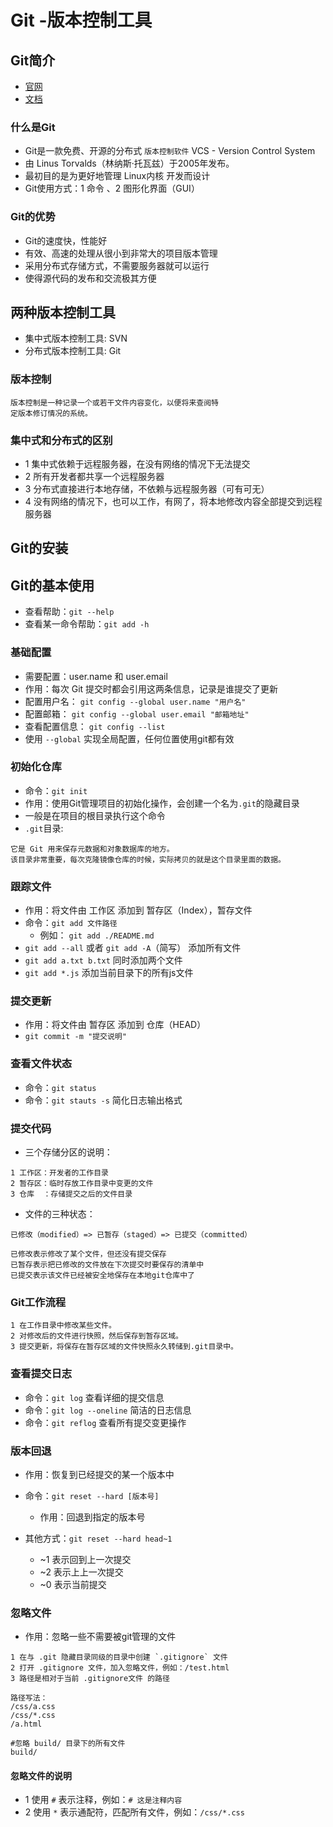 # Git -版本控制工具

## Git简介
- [官网](https://git-scm.com)
- [文档](https://git-scm.com/book/zh/v2)

### 什么是Git
- Git是一款免费、开源的分布式 `版本控制软件` VCS - Version Control System
- 由 Linus Torvalds（林纳斯·托瓦兹）于2005年发布。
- 最初目的是为更好地管理 Linux内核 开发而设计
- Git使用方式：1 命令 、2 图形化界面（GUI）

### Git的优势
- Git的速度快，性能好
- 有效、高速的处理从很小到非常大的项目版本管理
- 采用分布式存储方式，不需要服务器就可以运行
- 使得源代码的发布和交流极其方便

## 两种版本控制工具
- 集中式版本控制工具: SVN
- 分布式版本控制工具: Git

### 版本控制
```
版本控制是一种记录一个或若干文件内容变化，以便将来查阅特
定版本修订情况的系统。
```

### 集中式和分布式的区别
- 1 集中式依赖于远程服务器，在没有网络的情况下无法提交
- 2 所有开发者都共享一个远程服务器
- 3 分布式直接进行本地存储，不依赖与远程服务器（可有可无）
- 4 没有网络的情况下，也可以工作，有网了，将本地修改内容全部提交到远程服务器

## Git的安装

## Git的基本使用



- 查看帮助：`git --help`
- 查看某一命令帮助：`git add -h`

### 基础配置
- 需要配置：user.name 和 user.email
- 作用：每次 Git 提交时都会引用这两条信息，记录是谁提交了更新
- 配置用户名：   `git config --global user.name "用户名"`
- 配置邮箱：     `git config --global user.email "邮箱地址"`
- 查看配置信息： `git config --list`
- 使用 `--global` 实现全局配置，任何位置使用git都有效

### 初始化仓库
- 命令：`git init`
- 作用：使用Git管理项目的初始化操作，会创建一个名为`.git`的隐藏目录
- 一般是在项目的根目录执行这个命令
- `.git`目录:

```
它是 Git 用来保存元数据和对象数据库的地方。
该目录非常重要，每次克隆镜像仓库的时候，实际拷贝的就是这个目录里面的数据。
```

### 跟踪文件
- 作用：将文件由 工作区 添加到 暂存区（Index），暂存文件
- 命令：`git add 文件路径`
    + 例如： `git add ./README.md`
- `git add --all` 或者 `git add -A`（简写） 添加所有文件
- `git add a.txt b.txt` 同时添加两个文件
- `git add *.js` 添加当前目录下的所有js文件

### 提交更新
- 作用：将文件由 暂存区 添加到 仓库（HEAD）
- `git commit -m "提交说明"`

### 查看文件状态
- 命令：`git status`
- 命令：`git stauts -s` 简化日志输出格式


### 提交代码
- 三个存储分区的说明：

```
1 工作区：开发者的工作目录
2 暂存区：临时存放工作目录中变更的文件
3 仓库  ：存储提交之后的文件目录
```

- 文件的三种状态：
```
已修改（modified）=> 已暂存（staged）=> 已提交（committed）

已修改表示修改了某个文件，但还没有提交保存
已暂存表示把已修改的文件放在下次提交时要保存的清单中
已提交表示该文件已经被安全地保存在本地git仓库中了
```

### Git工作流程
```
1 在工作目录中修改某些文件。
2 对修改后的文件进行快照，然后保存到暂存区域。
3 提交更新，将保存在暂存区域的文件快照永久转储到.git目录中。
```

### 查看提交日志
- 命令：`git log` 查看详细的提交信息
- 命令：`git log --oneline` 简洁的日志信息
- 命令：`git reflog` 查看所有提交变更操作

### 版本回退
- 作用：恢复到已经提交的某一个版本中
- 命令：`git reset --hard [版本号]`
    + 作用：回退到指定的版本号

- 其他方式：`git reset --hard head~1`
    + ~1 表示回到上一次提交
    + ~2 表示上上一次提交
    + ~0 表示当前提交

### 忽略文件
- 作用：忽略一些不需要被git管理的文件

```
1 在与 .git 隐藏目录同级的目录中创建 `.gitignore` 文件
2 打开 .gitignore 文件，加入忽略文件，例如：/test.html
3 路径是相对于当前 .gitignore文件 的路径

路径写法：
/css/a.css
/css/*.css
/a.html

#忽略 build/ 目录下的所有文件
build/
```

#### 忽略文件的说明
- 1 使用 `#` 表示注释，例如：`# 这是注释内容`
- 2 使用 `*` 表示通配符，匹配所有文件，例如：`/css/*.css`

# 

